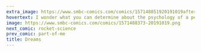 ```yaml
---
extra_image: https://www.smbc-comics.com/comics/157148851920191019after.png
hovertext: I wonder what you can determine about the psychology of a person from knowing they prefer Luke to Han.
image: https://www.smbc-comics.com/comics/1571488373-20191019.png
next_comic: rocket-science
prev_comic: part-of-me
title: Dreams
---
```



